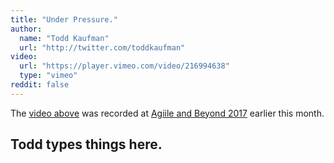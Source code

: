 ```yaml
---
title: "Under Pressure."
author:
  name: "Todd Kaufman"
  url: "http://twitter.com/toddkaufman"
video:
  url: "https://player.vimeo.com/video/216994638"
  type: "vimeo"
reddit: false
---
```


The [video above](https://vimeo.com/testdouble/under-pressure) was recorded at
[Agiile and Beyond 2017](http://agileandbeyond.com/2017/) earlier this month.

## Todd types things here.

